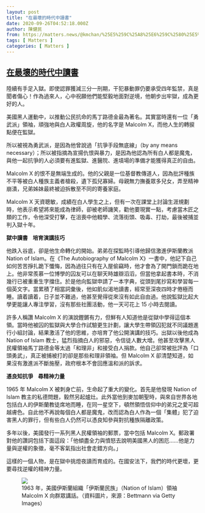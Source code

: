 ```yaml
---
layout: post
title: "在最壞的時代中讀書"
date: 2020-09-26T04:52:18.000Z
author: 陳健民
from: https://matters.news/@kmchan/%25E5%259C%25A8%25E6%259C%2580%25E5%25A3%259E%25E7%259A%2584%25E6%2599%2582%25E4%25BB%25A3%25E4%25B8%25AD%25E8%25AE%2580%25E6%259B%25B8-bafyreiekkvax4d4grtsznituum7fkumtgwysuderucrsijfgmcnbqepp4m
tags: [ Matters ]
categories: [ Matters ]
---
```

<!--1601095938000-->
[在最壞的時代中讀書](https://matters.news/@kmchan/%25E5%259C%25A8%25E6%259C%2580%25E5%25A3%259E%25E7%259A%2584%25E6%2599%2582%25E4%25BB%25A3%25E4%25B8%25AD%25E8%25AE%2580%25E6%259B%25B8-bafyreiekkvax4d4grtsznituum7fkumtgwysuderucrsijfgmcnbqepp4m)
------

<div>
<p>陸續有手足入獄。即使認罪獲減三分一刑期，干犯暴動罪仍要承受四年監禁，真是聞者傷心！作為過來人，心中祝願他們能堅毅地面對逆境，他朝步出牢獄，成為更好的人。</p><p>美國黑人運動中，以推動公民抗命的馬丁路德金最為著名。其實當時還有一位「勇武派」領袖，頑強地與白人政權周旋，他的名字是 Malcolm X，而他人生的轉捩點便在監獄。</p><p>所以被視為勇武派，是因為他曾說過「抗爭手段無底線」（by any means necessary）；所以被指摘為宣揚仇恨與暴力，是因為他認為所有白人都是魔鬼，與他一起抗爭的人必須要有進監獄、進醫院、進墳場的準備才能獲得真正的自由。</p><p>Malcolm X 的恨不是無端生成的。他的父親是一位基督教傳道人，因為批評種族不平等被白人種族主義者槍殺，遺下孤兒寡婦。母親無力撫養眾多兒女，弄至精神崩潰，兄弟姊妹最終被迫拆散至不同的寄養家庭。</p><p>Malcolm X 天資聰敏，成績在白人學生之上，但有一次在課堂上討論生涯規劃時，他表示希望將來能成為律師，卻被老師譏笑，勸他要現實一點，考慮當木匠之類的工作，令他深受打擊，在沮喪中他輟學、流落街頭、吸毒、打劫，最後被捕並判入獄十年。</p><p><strong>獄中讀書ㅤ培育演講技巧</strong></p><p>他跌入谷底，卻是他生命轉化的開始。弟弟在探監時引導他歸信激進伊斯蘭教派 Nation of Islam。在《The Autobiography of Malcolm X》一書中，他記下自己如何苦苦掙扎跪下懺悔，因為過往只有在入屋偷竊時，他才會為了開門鎖而跪在地上。他非常羨慕一位博學的囚友可以在聊天時雄辯滔滔，但當他拿起書本時，不消幾行已被重重生字擋住。於是他向監獄申請了一本字典，從頭到尾抄寫和學習每一個英文字。當累積了相當詞彙後，他如飢似渴地讀書，經常至深夜四時才倦極而睡。讀着讀着，日子並不難過，他甚至覺得從來沒有如此自由過。他說監獄比起大學更能讓人專注學習，沒有那些社團活動，他一天可花上 15 小時去閱讀。</p><p>許多人稱讚 Malcolm X 的演說鏗鏘有力，但鮮有人知道他是從獄中學得這個本領。當時他被囚的監獄與大學合作試驗更生計劃，讓大學生帶領囚犯就不同議題進行小組討論，結果激活了他的思維，亦培育了他公開演講的技巧。出獄以後他成為 Nation of Islam 教士，猛烈指摘白人的邪惡，令信徒人數大增。他甚至攻擊黑人民權領袖馬丁路德金等太過「和理非」和接受白人捐款。他自己卻常被批評為「口頭勇武」，真正被捕被打的卻是那些和理非領袖。但 Malcolm X 卻清楚知道，如果沒有激進派不斷施壓，政府根本不會回應溫和派的訴求。</p><p><strong>憑良知抗爭ㅤ尋精神力量</strong></p><p>1965 年 Malcolm X 被刺身亡前，生命起了重大的變化。首先是他發現 Nation of Islam 教主的私德問題，毅然另起爐灶。此外當他到麥加朝聖時，與來自世界各地包括白人的伊斯蘭教徒席地而睡，在同一星空下，頓然領悟信仰中的弟兄之愛可超越膚色。自此他不再說每個白人都是魔鬼，改而認為白人作為一個「集體」犯了迫害黑人的罪行，但有些白人仍然可以憑良知參與對抗種族隔離政策。</p><p>多年以後，美國發行一系列黑人民權領袖的郵票，當中包括 Malcolm X。郵政署對他的讚詞包括下面這段：「他傾盡全力與憤怒去說明美國黑人的困厄……他是力量與逆權的象徵，毫不客氣指出社會走錯方向。」</p><p>這樣的一個人物，是在獄中挑燈夜讀而育成的。在國安法下，我們的時代更壞，更要尋找逆權的精神力量。</p><figure class="image">      <picture>        <source type="image/webp" media="(min-width: 768px)" srcset="https://assets.matters.news/processed/1080w/embed/268e23e8-5c05-4462-aa22-db84a40947c3.webp" onerror="this.srcset='https://assets.matters.news/embed/268e23e8-5c05-4462-aa22-db84a40947c3.jpeg'">        <source media="(min-width: 768px)" srcset="https://assets.matters.news/processed/1080w/embed/268e23e8-5c05-4462-aa22-db84a40947c3.jpeg" onerror="this.srcset='https://assets.matters.news/embed/268e23e8-5c05-4462-aa22-db84a40947c3.jpeg'">        <source type="image/webp" srcset="https://assets.matters.news/processed/540w/embed/268e23e8-5c05-4462-aa22-db84a40947c3.webp">        <img src="https://assets.matters.news/embed/268e23e8-5c05-4462-aa22-db84a40947c3.jpeg" srcset="https://assets.matters.news/processed/540w/embed/268e23e8-5c05-4462-aa22-db84a40947c3.jpeg" loading="lazy" referrerpolicy="no-referrer">      </picture>    <figcaption><span>1963 年，美國伊斯蘭組織「伊斯蘭民族」（Nation of Islam）領袖 Malcolm X 向群眾講話。（資料圖片，來源：Bettmann via Getty Images）</span></figcaption></figure><p><br></p><p><br></p>
</div>
